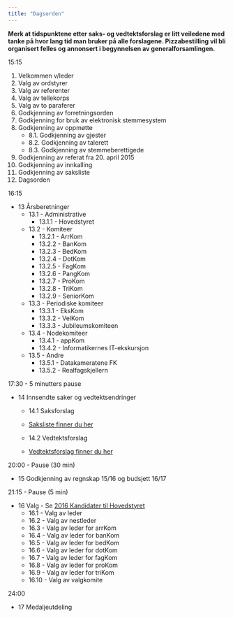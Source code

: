 ```yaml
---
title: "Dagsorden"
---
```


**Merk at tidspunktene etter saks- og vedtektsforslag er litt veiledene med tanke på hvor lang tid man bruker på alle forslagene. Pizzabestilling vil bli organisert felles og annonsert i begynnelsen av generalforsamlingen.**


15:15

1. Velkommen v/leder
2. Valg av ordstyrer 
3. Valg av referenter
4. Valg av tellekorps
5. Valg av to paraferer
6. Godkjenning av forretningsorden
7. Godkjenning for bruk av elektronisk stemmesystem
8. Godkjenning av oppmøtte
    * 8.1. Godkjenning av gjester
    * 8.2. Godkjenning av talerett
    * 8.3. Godkjenning av stemmeberettigede 
9. Godkjenning av referat fra 20. april 2015
10. Godkjenning av innkalling
11. Godkjenning av saksliste
12. Dagsorden

16:15

* 13 Årsberetninger
    * 13.1 - Administrative
        * 13.1.1 - Hovedstyret
    * 13.2 - Komiteer
        * 13.2.1 - ArrKom
        * 13.2.2 - BanKom
        * 13.2.3 - BedKom
        * 13.2.4 - DotKom
        * 13.2.5 - FagKom
        * 13.2.6 - PangKom
        * 13.2.7 - ProKom
        * 13.2.8 - TriKom
        * 13.2.9 - SeniorKom
    * 13.3 - Periodiske komiteer
        * 13.3.1 - EksKom
        * 13.3.2 - VelKom
        * 13.3.3 - Jubileumskomiteen
    * 13.4 - Nodekomiteer
        * 13.4.1 - appKom
        * 13.4.2 - Informatikernes IT-ekskursjon
    * 13.5 - Andre
        * 13.5.1 - Datakameratene FK
        * 13.5.2 - Realfagskjellern

17:30 - 5 minutters pause

* 14 Innsendte saker og vedtektsendringer
     * 14.1 Saksforslag
     * [Saksliste finner du her](https://online.ntnu.no/wiki/online/generalforsamlingen/2016/saksliste/)
         
    * 14.2 Vedtektsforslag  

    * [Vedtektsforslag finner du her](https://online.ntnu.no/wiki/online/generalforsamlingen/2016/vedtekstforslag/)
        
20:00 - Pause (30 min)

* 15 Godkjenning av regnskap 15/16 og budsjett 16/17

21:15 - Pause (5 min)

* 16 Valg - Se [2016 Kandidater til Hovedstyret](/wiki/online/generalforsamlingen/2016/valg)
    * 16.1 - Valg av leder
    * 16.2 - Valg av nestleder
    * 16.3 - Valg av leder for arrKom
    * 16.4 - Valg av leder for banKom
    * 16.5 - Valg av leder for bedKom
    * 16.6 - Valg av leder for dotKom
    * 16.7 - Valg av leder for fagKom
    * 16.8 - Valg av leder for proKom
    * 16.9 - Valg av leder for triKom
    * 16.10 - Valg av valgkomite

24:00

* 17 Medaljeutdeling